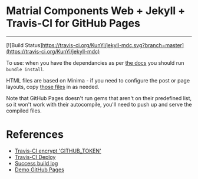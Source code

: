 # Matrial Components Web + Jekyll + Travis-CI for GitHub Pages
---
[![Build Status]https://travis-ci.org/KunYi/jekyll-mdc.svg?branch=master](https://travis-ci.org/KunYi/jekyll-mdc)

To use: when you have the dependancies as per
[the docs](https://jekyllrb.com/docs/installation/) you should run
`bundle install`.
    
HTML files are based on Minima - if you need to configure
the post or page layouts, copy [those files](https://github.com/jekyll/minima/tree/master/_layouts) in as needed.

Note that GitHub Pages doesn't run gems that aren't on their predefined list, so it won't work with their autocompile, you'll need to push up and serve the compiled files.

# References
* [Travis-CI encrypt 'GITHUB_TOKEN'](https://github.com/travis-ci/travis.rb#encrypt)
* [Travis-CI Deploy](https://docs.travis-ci.com/user/deployment/pages/)
* [Success build log](https://travis-ci.org/KunYi/jekyll-mdc)
* [Demo GitHub Pages](https://kunyi.github.io/jekyll-mdc/)
